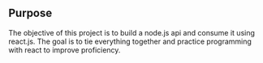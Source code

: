 ## Purpose
The objective of this project is to build a node.js api and consume it using react.js. The goal is to tie everything together and practice programming with react to improve proficiency. 
